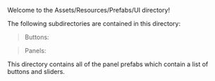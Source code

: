Welcome to the Assets/Resources/Prefabs/UI directory!

The following subdirectories are contained in this directory:

> Buttons:

> Panels:

This directory contains all of the panel prefabs which contain a list of buttons and sliders.
